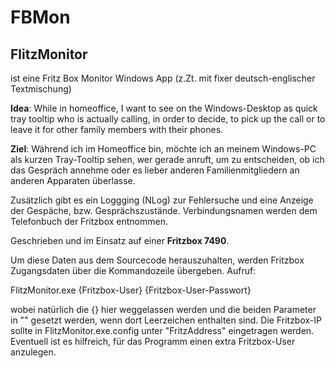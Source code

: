 # FBMon

## FlitzMonitor

ist eine Fritz Box Monitor Windows App
(z.Zt. mit fixer deutsch-englischer Textmischung)


**Idea**:
While in homeoffice, I want to see on the Windows-Desktop as quick tray tooltip who is actually calling,
in order to decide, to pick up the call or to leave it for other family members with their phones.

**Ziel**:
Während ich im Homeoffice bin, möchte ich an meinem Windows-PC als kurzen Tray-Tooltip sehen, wer gerade anruft,
um zu entscheiden, ob ich das Gespräch annehme oder es lieber anderen Familienmitgliedern an anderen Apparaten überlasse.

Zusätzlich gibt es ein Loggging (NLog) zur Fehlersuche und eine Anzeige der Gespäche, bzw. Gesprächszustände.
Verbindungsnamen werden dem Telefonbuch der Fritzbox entnommen.

Geschrieben und im Einsatz auf einer **Fritzbox 7490**.

Um diese Daten aus dem Sourcecode herauszuhalten, werden Fritzbox Zugangsdaten über die Kommandozeile übergeben.
Aufruf: 

FlitzMonitor.exe {Fritzbox-User} {Fritzbox-User-Passwort}

wobei natürlich die {} hier weggelassen werden und die beiden Parameter in "" gesetzt werden, wenn dort Leerzeichen enthalten sind.
Die Fritzbox-IP sollte in FlitzMonitor.exe.config unter "FritzAddress" eingetragen werden.
Eventuell ist es hilfreich, für das Programm einen extra Fritzbox-User anzulegen.
